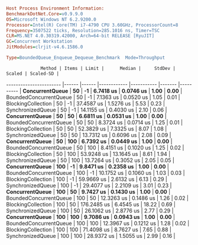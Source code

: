 ```ini

Host Process Environment Information:
BenchmarkDotNet.Core=v0.9.9.0
OS=Microsoft Windows NT 6.2.9200.0
Processor=Intel(R) Core(TM) i7-4790 CPU 3.60GHz, ProcessorCount=8
Frequency=3507522 ticks, Resolution=285.1016 ns, Timer=TSC
CLR=MS.NET 4.0.30319.42000, Arch=64-bit RELEASE [RyuJIT]
GC=Concurrent Workstation
JitModules=clrjit-v4.6.1586.0

Type=BoundedQueue_Enqueue_Dequeue_Benchmark  Mode=Throughput  

```
                 Method | Items | Limit |      Median |     StdDev | Scaled | Scaled-SD |
----------------------- |------ |------ |------------ |----------- |------- |---------- |
        **ConcurrentQueue** |    **50** |    **-1** |   **6.7418 us** |  **0.0746 us** |   **1.00** |      **0.00** |
 BoundedConcurrentQueue |    50 |    -1 |   7.1363 us |  0.0520 us |   1.05 |      0.01 |
     BlockingCollection |    50 |    -1 |  37.4587 us |  1.5276 us |   5.53 |      0.23 |
      SynchronizedQueue |    50 |    -1 |  14.1155 us |  0.4030 us |   2.10 |      0.06 |
        **ConcurrentQueue** |    **50** |    **50** |   **6.6811 us** |  **0.0531 us** |   **1.00** |      **0.00** |
 BoundedConcurrentQueue |    50 |    50 |   8.3724 us |  0.0714 us |   1.25 |      0.01 |
     BlockingCollection |    50 |    50 |  52.3829 us |  7.3325 us |   8.07 |      1.08 |
      SynchronizedQueue |    50 |    50 |  13.7312 us |  0.6096 us |   2.08 |      0.09 |
        **ConcurrentQueue** |    **50** |   **100** |   **6.7392 us** |  **0.0449 us** |   **1.00** |      **0.00** |
 BoundedConcurrentQueue |    50 |   100 |   8.4151 us |  0.1020 us |   1.25 |      0.02 |
     BlockingCollection |    50 |   100 |  53.9248 us | 13.1645 us |   8.61 |      1.94 |
      SynchronizedQueue |    50 |   100 |  13.7264 us |  0.3052 us |   2.05 |      0.05 |
        **ConcurrentQueue** |   **100** |    **-1** |   **9.8471 us** |  **0.2358 us** |   **1.00** |      **0.00** |
 BoundedConcurrentQueue |   100 |    -1 |  10.1752 us |  0.1060 us |   1.03 |      0.03 |
     BlockingCollection |   100 |    -1 |  59.9669 us |  2.6132 us |   6.13 |      0.29 |
      SynchronizedQueue |   100 |    -1 |  29.4077 us |  2.2109 us |   3.01 |      0.23 |
        **ConcurrentQueue** |   **100** |    **50** |   **9.7427 us** |  **0.1430 us** |   **1.00** |      **0.00** |
 BoundedConcurrentQueue |   100 |    50 |  12.3263 us |  0.1486 us |   1.26 |      0.02 |
     BlockingCollection |   100 |    50 | 176.2485 us |  6.4545 us |  18.22 |      0.69 |
      SynchronizedQueue |   100 |    50 |  26.1062 us |  2.8776 us |   2.77 |      0.29 |
        **ConcurrentQueue** |   **100** |   **100** |   **9.7086 us** |  **0.0943 us** |   **1.00** |      **0.00** |
 BoundedConcurrentQueue |   100 |   100 |  12.3967 us |  0.1212 us |   1.28 |      0.02 |
     BlockingCollection |   100 |   100 |  71.4098 us |  8.7627 us |   7.65 |      0.88 |
      SynchronizedQueue |   100 |   100 |  28.9372 us |  1.5055 us |   2.99 |      0.16 |
